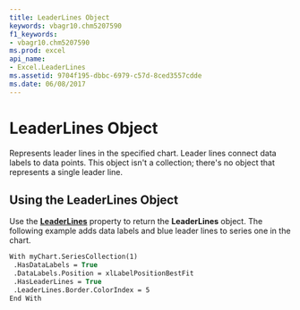 ```yaml
---
title: LeaderLines Object
keywords: vbagr10.chm5207590
f1_keywords:
- vbagr10.chm5207590
ms.prod: excel
api_name:
- Excel.LeaderLines
ms.assetid: 9704f195-dbbc-6979-c57d-8ced3557cdde
ms.date: 06/08/2017
---
```



# LeaderLines Object

Represents leader lines in the specified chart. Leader lines connect data labels to data points. This object isn't a collection; there's no object that represents a single leader line.


## Using the LeaderLines Object

Use the  **[LeaderLines](leaderlines-property.md)** property to return the  **LeaderLines** object. The following example adds data labels and blue leader lines to series one in the chart.


```vb
With myChart.SeriesCollection(1) 
 .HasDataLabels = True 
 .DataLabels.Position = xlLabelPositionBestFit 
 .HasLeaderLines = True 
 .LeaderLines.Border.ColorIndex = 5 
End With
```


